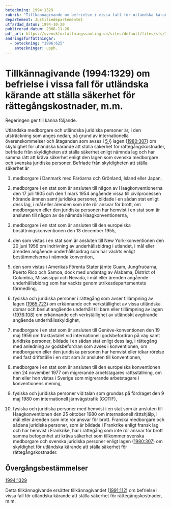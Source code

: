 ```yaml
---
beteckning: 1994:1329
rubrik: "Tillkännagivande om befrielse i vissa fall för utländska kärande att ställa säkerhet för rättegångskostnader, m.m."
departement: Justitiedepartementet
utfardad_datum: 1994-10-20
publicerad_datum: 2008-11-26
pdf_url: https://svenskforfattningssamling.se/sites/default/files/sfs/1994-10/SFS1994-1329.pdf
andringsforfattningar:
  - beteckning: "1996:625"
    anteckningar: upph.
---
```


# Tillkännagivande (1994:1329) om befrielse i vissa fall för utländska kärande att ställa säkerhet för rättegångskostnader, m.m.

Regeringen ger till känna följande.

Utländska medborgare och utländska juridiska personer är, i den utsträckning som anges nedan, på grund av internationella överenskommelser och åtaganden som avses i [5 §](#5) lagen ([1980:307](https://selex.se/eli/sfs/1980/307)) om skyldighet för utländska kärande att ställa säkerhet för rättegångskostnader, befriade från skyldigheten att ställa säkerhet enligt nämnda lag och har samma rätt att kräva säkerhet enligt den lagen som svenska medborgare och svenska juridiska personer. Befriade från skyldigheten att ställa säkerhet är

1) medborgare i Danmark med Färöarna och Grönland, Island eller Japan,

2) medborgare i en stat som är ansluten till någon av Haagkonventionerna den 17 juli 1905 och den 1 mars 1954 angående vissa till civilprocessen hörande ämnen samt juridiska personer, bildade i en sådan stat enligt dess lag, i mål eller ärenden som inte rör ansvar för brott, om medborgaren eller den juridiska personen har hemvist i en stat som är ansluten till någon av de nämnda Haagkonventionerna,

3) medborgare i en stat som är ansluten till den europeiska bosättningskonventionen den 13 december 1955,

4) den som vistas i en stat som är ansluten till New York-konventionen den 20 juni 1956 om indrivning av underhållsbidrag i utlandet, i mål eller ärenden angående underhållsbidrag som har väckts enligt bestämmelserna i nämnda konvention,

5) den som vistas i Amerikas Förenta Stater jämte Guam, Jungfruöarna, Puerto Rico och Samoa, dock med undantag av Alabama, District of Columbia, Mississippi och Nevada, i mål eller ärenden angående underhållsbidrag som har väckts genom utrikesdepartementets förmedling,

6) fysiska och juridiska personer i rättegång som avser tillämpning av lagen ([1965:723](https://selex.se/eli/sfs/1965/723)) om erkännande och verkställighet av vissa utländska domar och beslut angående underhåll till barn eller tillämpning av lagen ([1976:108](https://selex.se/eli/sfs/1976/108)) om erkännande och verkställighet av utländskt avgörande angående underhållsskyldighet,

7) medborgare i en stat som är ansluten till Genève-konventionen den 19 maj 1956 om fraktavtalet vid internationell godsbefordran på väg samt juridiska personer, bildade i en sådan stat enligt dess lag, i rättegång med anledning av godsbefordran som avses i konventionen, om medborgaren eller den juridiska personen har hemvist eller idkar rörelse med fast driftställe i en stat som är ansluten till konventionen,

8) medborgare i en stat som är ansluten till den europeiska konventionen den 24 november 1977 om migrerande arbetstagares rättsställning, om han eller hon vistas i Sverige som migrerande arbetstagare i konventionens mening,

9) fysiska och juridiska personer vid talan som grundas på fördraget den 9 maj 1980 om internationell järnvägstrafik (COTIF),

10) fysiska och juridiska personer med hemvist i en stat som är ansluten till Haagkonventionen den 25 oktober 1980 om internationell rättshjälp, i mål eller ärenden som inte rör ansvar för brott. Franska medborgare och sådana juridiska personer, som är bildade i Frankrike enligt fransk lag och har hemvist i Frankrike, har i rättegång som inte rör ansvar för brott samma befogenhet att kräva säkerhet som tillkommer svenska medborgare och svenska juridiska personer enligt lagen ([1980:307](https://selex.se/eli/sfs/1980/307)) om skyldighet för utländska kärande att ställa säkerhet för rättegångskostnader.

## Övergångsbestämmelser

[1994:1329](https://selex.se/eli/sfs/1994/1329)

Detta tillkännagivande ersätter tillkännagivandet ([1991:112](https://selex.se/eli/sfs/1991/112)) om befrielse i vissa fall för utländska kärande att ställa säkerhet för rättegångskostnader, m.m.
